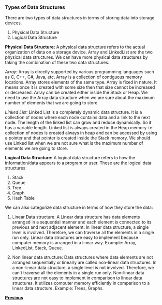### Types of Data Structures

There are two types of data structures in terms of storing data into storage devices.

1. Physical Data Structure
2. Logical Data Structure

**Physical Data Structure:** A physical data structure refers to the actual organization of data on a storage device. Array and LinkedList are the two physical data structures. We can have more physical data structures by taking the combination of these two data structures.

_Array:_ Array is directly supported by various programming languages such as C, C++, C#, Java, etc. Array is a collection of contiguous memory locations. Array stores elements of the same type. Array is fixed in nature. It means once it is created with some size then that size cannot be increased or decreased. Array can be created either inside the Stack or Heap. We need to use the Array data structure when we are sure about the maximum number of elements that we are going to store.

_Linked List:_ Linked List is a completely dynamic data structure. It is a collection of nodes where each node contains data and a link to the next node. The length of the linked list can grow and reduce dynamically. So it has a variable length. Linked list is always created in the Heap memory i.e. collection of nodes is created always in heap and can be accessed by using a pointer and that pointer is created inside the Stack memory. We should use Linked list when we are not sure what is the maximum number of elements we are going to store.

**Logical Data Structure:** A logical data structure refers to how the information/data appears to a program or user. These are the logical data structures:

1. Stack
2. Queue
3. Tree
4. Graph
5. Hash Table

We can also categorize data structure in terms of how they store the data:

1. Linear Data structure: A Linear data structure has data elements arranged in a sequential manner and each element is connected to its previous and next adjacent element. In linear data structure, a single level is involved. Therefore, we can traverse all the elements in a single run only. Linear data structures are easy to implement because computer memory is arranged in a linear way. Example: Array, LinkedList, Stack, Queue.

2. Non linear data structure: Data structures where data elements are not arranged sequentially or linearly are called non-linear data structures. In a non-linear data structure, a single level is not involved. Therefore, we can’t traverse all the elements in a single run only. Non-linear data structures are not easy to implement in comparison to linear data structures. It utilizes computer memory efficiently in comparison to a linear data structure. Example: Trees, Graphs.

<div align="left">
   <b><a href="02.%20Memory%20Layout.md">Previous</a></b>
</div>
